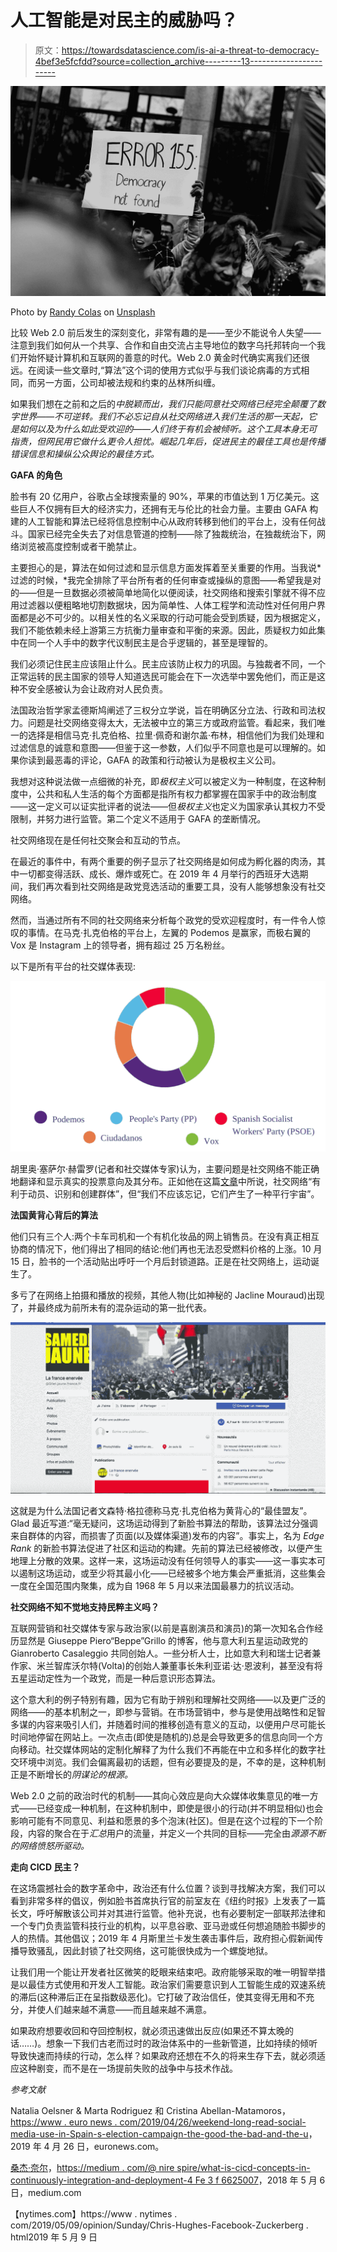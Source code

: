 # 人工智能是对民主的威胁吗？

> 原文：<https://towardsdatascience.com/is-ai-a-threat-to-democracy-4bef3e5fcfdd?source=collection_archive---------13----------------------->

![](img/16d79f406d22a5b151bc8838dffb21b6.png)

Photo by [Randy Colas](https://unsplash.com/@randycolasbe?utm_source=medium&utm_medium=referral) on [Unsplash](https://unsplash.com?utm_source=medium&utm_medium=referral)

比较 Web 2.0 前后发生的深刻变化，非常有趣的是——至少不能说令人失望——注意到我们如何从一个共享、合作和自由交流占主导地位的数字乌托邦转向一个我们开始怀疑计算机和互联网的善意的时代。Web 2.0 黄金时代确实离我们还很远。在阅读一些文章时,“算法”这个词的使用方式似乎与我们谈论病毒的方式相同，而另一方面，公司却被法规和约束的丛林所纠缠。

如果我们想在之前和之后的*中脱颖而出，我们只能同意社交网络已经完全颠覆了数字世界——不可逆转。我们不必忘记自从社交网络进入我们生活的那一天起，它是如何以及为什么如此受欢迎的——人们终于有机会被倾听。这个工具本身无可指责，但网民用它做什么更令人担忧。崛起几年后，促进民主的最佳工具也是传播错误信息和操纵公众舆论的最佳方式。*

**GAFA 的角色**

脸书有 20 亿用户，谷歌占全球搜索量的 90%，苹果的市值达到 1 万亿美元。这些巨人不仅拥有巨大的经济实力，还拥有无与伦比的社会力量。主要由 GAFA 构建的人工智能和算法已经将信息控制中心从政府转移到他们的平台上，没有任何战斗。国家已经完全失去了对信息管道的控制——除了独裁统治，在独裁统治下，网络浏览被高度控制或者干脆禁止。

主要担心的是，算法在如何过滤和显示信息方面发挥着至关重要的作用。当我说*过滤的时候，*我完全排除了平台所有者的任何审查或操纵的意图——希望我是对的——但是一旦数据必须被简单地简化以便阅读，社交网络和搜索引擎就不得不应用过滤器以便粗略地切割数据块，因为简单性、人体工程学和流动性对任何用户界面都是必不可少的。以相关性的名义采取的行动可能会受到质疑，因为根据定义，我们不能依赖未经上游第三方抗衡力量审查和平衡的来源。因此，质疑权力如此集中在同一个人手中的数字代议制民主是合乎逻辑的，甚至是理智的。

我们必须记住民主应该阻止什么。民主应该防止权力的巩固。与独裁者不同，一个正常运转的民主国家的领导人知道选民可能会在下一次选举中罢免他们，而正是这种不安全感被认为会让政府对人民负责。

法国政治哲学家孟德斯鸠阐述了三权分立学说，旨在明确区分立法、行政和司法权力。问题是社交网络变得太大，无法被中立的第三方或政府监管。看起来，我们唯一的选择是相信马克·扎克伯格、拉里·佩奇和谢尔盖·布林，相信他们为我们处理和过滤信息的诚意和意图——但鉴于这一参数，人们似乎不同意也是可以理解的。如果你读到最恶毒的评论，GAFA 的政策和行动被认为是极权主义公司。

我想对这种说法做一点细微的补充，即*极权主义*可以被定义为一种制度，在这种制度中，公共和私人生活的每个方面都是指所有权力都掌握在国家手中的政治制度——这一定义可以证实批评者的说法——但*极权主义*也定义为国家承认其权力不受限制，并努力进行监管。第二个定义不适用于 GAFA 的垄断情况。

社交网络现在是任何社交聚会和互动的节点。

在最近的事件中，有两个重要的例子显示了社交网络是如何成为孵化器的肉汤，其中一切都变得活跃、成长、爆炸或死亡。在 2019 年 4 月举行的西班牙大选期间，我们再次看到社交网络是政党竞选活动的重要工具，没有人能够想象没有社交网络。

然而，当通过所有不同的社交网络来分析每个政党的受欢迎程度时，有一件令人惊叹的事情。在马克·扎克伯格的平台上，左翼的 Podemos 是赢家，而极右翼的 Vox 是 Instagram 上的领导者，拥有超过 25 万名粉丝。

以下是所有平台的社交媒体表现:

![](img/d668648139dba9dff4e711ad3183bf31.png)

胡里奥·塞萨尔·赫雷罗(记者和社交媒体专家)认为，主要问题是社交网络不能正确地翻译和显示真实的投票意向及其分布。正如他在这篇[文章](https://www.euronews.com/2019/04/26/weekend-long-read-social-media-use-in-spain-s-election-campaign-the-good-the-bad-and-the-u)中所说，社交网络“有利于动员、识别和创建群体”，但“我们不应该忘记，它们产生了一种平行宇宙”。

**法国黄背心背后的算法**

他们只有三个人:两个卡车司机和一个有机化妆品的网上销售员。在没有真正相互协商的情况下，他们得出了相同的结论:他们再也无法忍受燃料价格的上涨。10 月 15 日，脸书的一个活动贴出呼吁一个月后封锁道路。正是在社交网络上，运动诞生了。

多亏了在网络上拍摄和播放的视频，其他人物(比如神秘的 Jacline Mouraud)出现了，并最终成为前所未有的混杂运动的第一批代表。

![](img/e2abaccae455ed26acc23c0b8b1bc3b5.png)

这就是为什么法国记者文森特·格拉德称马克·扎克伯格为黄背心的“最佳盟友”。Glad 最近写道:“毫无疑问，这场运动得到了新脸书算法的帮助，该算法过分强调来自群体的内容，而损害了页面(以及媒体渠道)发布的内容”。事实上，名为 *Edge Rank* 的新脸书算法促进了社区和运动的构建。先前的算法已经被修改，以便产生地理上分散的效果。这样一来，这场运动没有任何领导人的事实——这一事实本可以遏制这场运动，或至少将其最小化——已经被多个地方集会严重抵消，这些集会一度在全国范围内聚集，成为自 1968 年 5 月以来法国最暴力的抗议活动。

**社交网络不知不觉地支持民粹主义吗？**

互联网营销和社交媒体专家与政治家(以前是喜剧演员和演员)的第一次知名合作经历显然是 Giuseppe Piero“Beppe”Grillo 的博客，他与意大利五星运动政党的 Gianroberto Casaleggio 共同创始人。一些分析人士，比如意大利和瑞士记者兼作家、米兰智库沃尔特(Volta)的创始人兼董事长朱利亚诺·达·恩波利，甚至没有将五星运动定性为一个政党，而是一种后意识形态算法。

这个意大利的例子特别有趣，因为它有助于辨别和理解社交网络——以及更广泛的网络——的基本机制之一，即参与营销。在市场营销中，参与是使用战略性和足智多谋的内容来吸引人们，并随着时间的推移创造有意义的互动，以便用户尽可能长时间地停留在网站上。一次点击(即使是随机的)总是会导致更多的信息向同一个方向移动。社交媒体网站的定制化解释了为什么我们不再能在中立和多样化的数字社交环境中浏览。我们会偏离最初的话题，但有必要提及的是，不幸的是，这种机制正是不断增长的*阴谋论的根源。*

Web 2.0 之前的政治时代的机制——其向心效应是向大众媒体收集意见的唯一方式——已经变成一种机制，在这种机制中，即使是很小的行动(并不明显相似)也会影响可能有不同意见、利益和愿景的多个泡沫(社区)。但是在这个过程的下一个阶段，内容的聚合在于*汇总*用户的流量，并定义一个共同的目标——完全由*源源不断的网络愤怒所驱动。*

**走向 CICD 民主？**

在这场震撼社会的数字革命中，政治还有什么位置？谈到寻找解决方案，我们可以看到非常多样的倡议，例如脸书首席执行官的前室友在《纽约时报》上发表了一篇长文，呼吁解散该公司并对其进行监管。他补充说，也有必要制定一部联邦法律和一个专门负责监管科技行业的机构，以平息谷歌、亚马逊或任何想追随脸书脚步的人的热情。其他倡议；2019 年 4 月斯里兰卡发生袭击事件后，政府担心假新闻传播导致骚乱，因此封锁了社交网络，这可能很快成为一个螺旋地狱。

让我们用一个能让开发者社区微笑的眨眼来结束吧。政府能够采取的唯一明智举措是以最佳方式使用和开发人工智能。政治家们需要意识到人工智能生成的双速系统的滞后(这种滞后正在呈指数级恶化)。它打破了政治信任，使其变得无用和不充分，并使人们越来越不满意——而且越来越不满意。

如果政府想要收回和夺回控制权，就必须迅速做出反应(如果还不算太晚的话……)。想象一下我们古老而过时的政治体系中的一些新管道，比如持续的倾听导致快速而持续的行动，怎么样？如果政府还想在不久的将来生存下去，就必须适应这种剧变，而不是在一场提前失败的战争中与技术作战。

*参考文献*

Natalia Oelsner & Marta Rodriguez 和 Cristina Abellan-Matamoros，[https://www . euro news . com/2019/04/26/weekend-long-read-social-media-use-in-Spain-s-election-campaign-the-good-the-bad-and-the-u](https://www.euronews.com/2019/04/26/weekend-long-read-social-media-use-in-spain-s-election-campaign-the-good-the-bad-and-the-u)，2019 年 4 月 26 日，euronews.com。

[桑杰·奈尔](https://medium.com/@nirespire)，[https://medium . com/@ nire spire/what-is-cicd-concepts-in-continuously-integration-and-deployment-4 Fe 3 f 6625007](https://medium.com/@nirespire/what-is-cicd-concepts-in-continuous-integration-and-deployment-4fe3f6625007)，2018 年 5 月 6 日，medium.com

【nytimes.com】https://www . nytimes . com/2019/05/09/opinion/Sunday/Chris-Hughes-Facebook-Zuckerberg . html2019 年 5 月 9 日